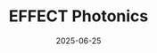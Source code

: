 ---  
layout: startup_page  
title: "EFFECT Photonics"  
id: "effectphotonics.com"  
permalink: "/effectphotonicseffectphotonics.com06252025/"  
website: "https://www.effectphotonics.com/"  
funding_round: "Series D"  
funding_amount: "$62M"  
investors: "Existing investors"  
about: "EFFECT Photonics is redefining optical communications with energy-efficient, high-performance coherent technology tailored for today’s most demanding network environments. Their solutions enable the next wave of high-performance networking at the edge and AI infrastructure. They offer scalable, cost-effective solutions."  
markets: "Data Center, AI Infrastructure, Networking, Mobile, Optical Communication, Semiconductor"  
hq: "Eindhoven, North Brabant, Netherlands"  
founded_year: "2010"  
linkedin: "https://www.linkedin.com/company/effect-photonics/"  
twitter: "https://x.com/EffectPhotonics"  
instagram: ""  
facebook: "https://www.facebook.com/effectphotonics"  
crunchbase: "https://www.crunchbase.com/organization/effect-photonics"  
pitchbook: "https://pitchbook.com/profiles/company/109293-04"  

date_display: "25-Jun-2025"  
date: "2025-06-25"

# SEO Optimization  
meta_title: "EFFECT Photonics - Series D Funding ($62M)"  
meta_description: "EFFECT Photonics, EFFECT Photonics is redefining optical communications with energy-efficient, high-performance coherent technology tailored for today’s most demanding ..."  
meta_keywords: "EFFECT Photonics, Data Center, AI Infrastructure, Networking, Mobile, Optical Communication, Semiconductor, Series D funding"  
canonical_url: "https://startup.projectstartups.com/effectphotonicseffectphotonics.com06252025/"  
---